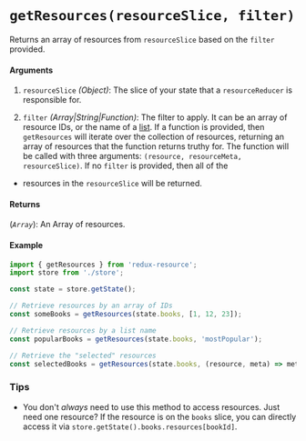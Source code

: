 # `getResources(resourceSlice, filter)`

Returns an array of resources from `resourceSlice` based on the `filter` provided.

#### Arguments

1. `resourceSlice` *(Object)*: The slice of your state that a `resourceReducer` is
  responsible for.

2. `filter` *(Array|String|Function)*: The filter to apply. It can be an array of resource
  IDs, or the name of a [list](/docs/guides/lists.md). If a function is provided, then
  `getResources` will iterate over the collection of resources, returning an array of
  resources that the function returns truthy for. The function will be called with three arguments:
  `(resource, resourceMeta, resourceSlice)`. If no `filter` is provided, then all of the
 +  resources in the `resourceSlice` will be returned.

#### Returns

(*`Array`*): An Array of resources.

#### Example

```js
import { getResources } from 'redux-resource';
import store from './store';

const state = store.getState();

// Retrieve resources by an array of IDs
const someBooks = getResources(state.books, [1, 12, 23]);

// Retrieve resources by a list name
const popularBooks = getResources(state.books, 'mostPopular');

// Retrieve the "selected" resources
const selectedBooks = getResources(state.books, (resource, meta) => meta.selected);
```

### Tips

- You don't _always_ need to use this method to access resources. Just need one
  resource? If the resource is on the `books` slice, you can directly access it
  via `store.getState().books.resources[bookId]`.
